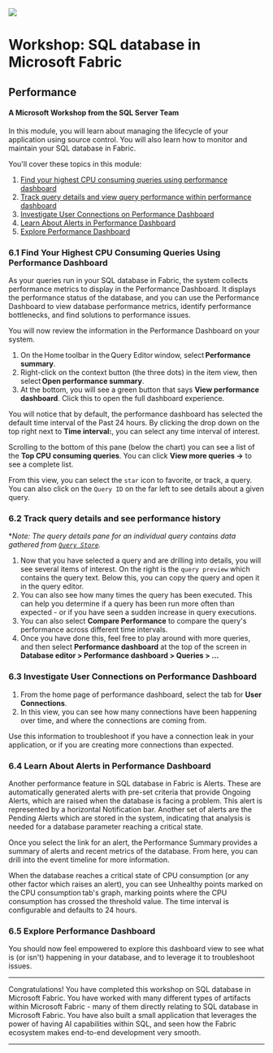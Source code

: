 ![](https://raw.githubusercontent.com/microsoft/sqlworkshops/master/graphics/microsoftlogo.png)
# Workshop: SQL database in Microsoft Fabric

## Performance

#### A Microsoft Workshop from the SQL Server Team

In this module, you will learn about managing the lifecycle of your application using source control. You will also learn how to monitor and maintain your SQL database in Fabric.

You'll cover these topics in this module:

1. [Find your highest CPU consuming queries using performance dashboard](https://github.com/Azure-Samples/SQL-db-in-Fabric-Workshop/blob/main/sqldev/06%20-%20Performance%20Monitoring/06%20-%20Performance%20Monitoring.md#61-find-your-highest-cpu-consuming-queries-using-performance-dashboard)
2. [Track query details and view query performance within performance dashboard](https://github.com/Azure-Samples/SQL-db-in-Fabric-Workshop/blob/main/sqldev/06%20-%20Performance%20Monitoring/06%20-%20Performance%20Monitoring.md#62-track-query-details-and-see-performance-history)
3. [Investigate User Connections on Performance Dashboard](https://github.com/Azure-Samples/SQL-db-in-Fabric-Workshop/blob/main/sqldev/06%20-%20Performance%20Monitoring/06%20-%20Performance%20Monitoring.md#63-investigate-user-connections-on-performance-dashboard)
4. [Learn About Alerts in Performance Dashboard](https://github.com/Azure-Samples/SQL-db-in-Fabric-Workshop/blob/main/sqldev/06%20-%20Performance%20Monitoring/06%20-%20Performance%20Monitoring.md#64-learn-about-alerts-in-performance-dashboard)
5. [Explore Performance Dashboard](https://github.com/Azure-Samples/SQL-db-in-Fabric-Workshop/blob/main/sqldev/06%20-%20Performance%20Monitoring/06%20-%20Performance%20Monitoring.md#65-explore-performance-dashboard)

### 6.1 Find Your Highest CPU Consuming Queries Using Performance Dashboard

As your queries run in your SQL database in Fabric, the system collects performance metrics to display in the Performance Dashboard. It displays the performance status of the database, and you can use the Performance Dashboard to view database performance metrics, identify performance bottlenecks, and find solutions to performance issues.

You will now review the information in the Performance Dashboard on your system.

1. On the Home toolbar in the Query Editor window, select **Performance summary**.
2. Right-click on the context button (the three dots) in the item view, then select **Open performance summary**.
3. At the bottom, you will see a green button that says **View performance dashboard**.  Click this to open the full dashboard experience.

You will notice that by default, the performance dashboard has selected the default time interval of the Past 24 hours.  By clicking the drop down on the top right next to **Time interval:**, you can select any time interval of interest.

Scrolling to the bottom of this pane (below the chart) you can see a list of the **Top CPU consuming queries**.  You can click **View more queries ->** to see a complete list.

From this view, you can select the `star` icon to favorite, or track, a query.  You can also click on the `Query ID` on the far left to see details about a given query.

### 6.2 Track query details and see performance history

**Note: The query details pane for an individual query contains data gathered from [`Query Store`](https://learn.microsoft.com/en-us/sql/relational-databases/performance/monitoring-performance-by-using-the-query-store?view=sql-server-ver16).*

1. Now that you have selected a query and are drilling into details, you will see several items of interest.  On the right is the `query preview` which contains the query text.  Below this, you can copy the query and open it in the query editor.
2. You can also see how many times the query has been executed.  This can help you determine if a query has been run more often than expected - or if you have seen a sudden increase in query executions.
3. You can also select **Compare Performance** to compare the query's performance across different time intervals.
4. Once you have done this, feel free to play around with more queries, and then select **Performance dashboard** at the top of the screen in **Database editor \> Performance dashboard \> Queries \> ...** 

### 6.3 Investigate User Connections on Performance Dashboard

1. From the home page of performance dashboard, select the tab for **User Connections**.
2. In this view, you can see how many connections have been happening over time, and where the connections are coming from.

Use this information to troubleshoot if you have a connection leak in your application, or if you are creating more connections than expected.

### 6.4 Learn About Alerts in Performance Dashboard

Another performance feature in SQL database in Fabric is Alerts. These are automatically generated alerts with pre-set criteria that provide Ongoing Alerts, which are raised when the database is facing a problem. This alert is represented by a horizontal Notification bar. Another set of alerts are the Pending Alerts which are stored in the system, indicating that analysis is needed for a database parameter reaching a critical state.

Once you select the link for an alert, the Performance Summary provides a summary of alerts and recent metrics of the database. From here, you can drill into the event timeline for more information.

When the database reaches a critical state of CPU consumption (or any other factor which raises an alert), you can see Unhealthy points marked on the CPU consumption tab's graph, marking points where the CPU consumption has crossed the threshold value. The time interval is configurable and defaults to 24 hours.

### 6.5 Explore Performance Dashboard

You should now feel empowered to explore this dashboard view to see what is (or isn't) happening in your database, and to leverage it to troubleshoot issues.

---

Congratulations! You have completed this workshop on SQL database in Microsoft Fabric. You have worked with many different types of artifacts within Microsoft Fabric - many of them directly relating to SQL database in Microsoft Fabric.  You have also built a small application that leverages the power of having AI capabilities within SQL, and seen how the Fabric ecosystem makes end-to-end development very smooth.

---
